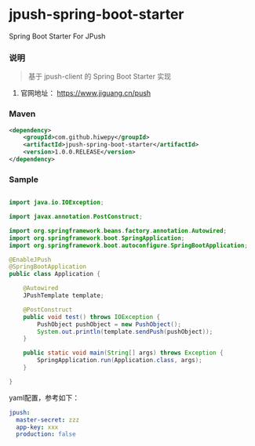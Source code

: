 # jpush-spring-boot-starter
Spring Boot Starter For JPush

### 说明


 > 基于 jpush-client 的 Spring Boot Starter 实现

1. 官网地址： https://www.jiguang.cn/push

### Maven

``` xml
<dependency>
	<groupId>com.github.hiwepy</groupId>
	<artifactId>jpush-spring-boot-starter</artifactId>
	<version>1.0.0.RELEASE</version>
</dependency>
```

### Sample

```java

import java.io.IOException;

import javax.annotation.PostConstruct;

import org.springframework.beans.factory.annotation.Autowired;
import org.springframework.boot.SpringApplication;
import org.springframework.boot.autoconfigure.SpringBootApplication;

@EnableJPush
@SpringBootApplication
public class Application {

	@Autowired
	JPushTemplate template;

	@PostConstruct
	public void test() throws IOException {
		PushObject pushObject = new PushObject();
		System.out.println(template.sendPush(pushObject));
	}

	public static void main(String[] args) throws Exception {
		SpringApplication.run(Application.class, args);
	}

}

```

yaml配置，参考如下：

```yaml
jpush:
  master-secret: zzz
  app-key: xxx
  production: false
```

